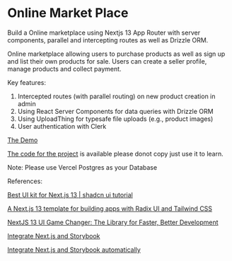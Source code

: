 # Online Market Place

Build a Online marketplace using Nextjs 13 App Router with server components, parallel and intercepting routes as well as Drizzle ORM.

Online marketplace allowing users to purchase products as well as sign up and list their own products for sale. Users can create a seller profile, manage products and collect payment.

Key features:

1. Intercepted routes (with parallel routing) on new product creation in admin
2. Using React Server Components for data queries with Drizzle ORM
3. Using UploadThing for typesafe file uploads (e.g., product images)
4. User authentication with Clerk

[The Demo](https://onestopshop.jackblatch.com/)

[The code for the project](https://github.com/jackblatch/OneStopShop) is available please donot copy just use it to learn.

Note: Please use Vercel Postgres as your Database

References:

[Best UI kit for Next.js 13 | shadcn ui tutorial](https://www.youtube.com/watch?v=-UE_lWgVpes)

[A Next.js 13 template for building apps with Radix UI and Tailwind CSS](https://github.com/shadcn/next-template)

[NextJS 13 UI Game Changer: The Library for Faster, Better Development](https://www.youtube.com/watch?v=DeLHGl936Fo)

[Integrate Next.js and Storybook](https://storybook.js.org/recipes/next/)

[Integrate Next.js and Storybook automatically](https://storybook.js.org/blog/integrate-nextjs-and-storybook-automatically/)